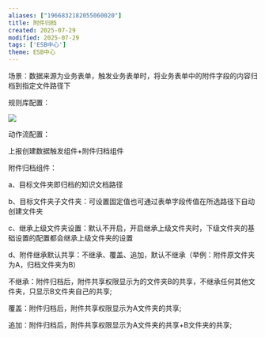 ```yaml
---
aliases: ["1966832182055060020"]
title: 附件归档
created: 2025-07-29
modified: 2025-07-29
tags: ['ESB中心']
theme: ESB中心
---
```


场景：数据来源为业务表单，触发业务表单时，将业务表单中的附件字段的内容归档到指定文件路径下

规则库配置：

![](https://myhelpdoc.oss-cn-heyuan.aliyuncs.com/mdimages/b83272ddb7c204f58007e56083aaacfc.jpg)

动作流配置：

上报创建数据触发组件+附件归档组件

附件归档组件：

a、目标文件夹即归档的知识文档路径

b、目标文件夹子文件夹：可设置固定值也可通过表单字段传值在所选路径下自动创建文件夹

c、继承上级文件夹设置：默认不开启，开启继承上级文件夹时，下级文件夹的基础设置的配置都会继承上级文件夹的设置

d、附件继承默认共享：不继承、覆盖、追加，默认不继承（举例：附件原文件夹为A，归档文件夹为B）

不继承：附件归档后，附件共享权限显示为的文件夹B的共享，不继承任何其他文件夹，只显示B文件夹自己的共享;

覆盖：附件归档后，附件共享权限显示为A文件夹的共享;

追加：附件归档后，附件共享权限显示为A文件夹的共享+B文件夹的共享;

